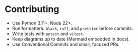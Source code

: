 # Contributing

- Use Python 3.11+, Node 22+.
- Run formatters: `black`, `ruff`, and `prettier` before commits.
- Write tests with `pytest` and `vitest`.
- Keep diagrams up to date (Mermaid embedded in docs).
- Use Conventional Commits and small, focused PRs.
